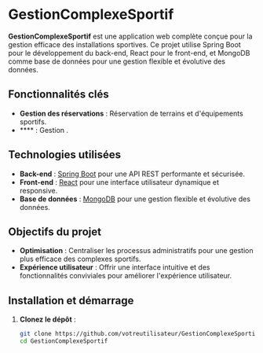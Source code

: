 # GestionComplexeSportif

**GestionComplexeSportif** est une application web complète conçue pour la gestion efficace des installations sportives. Ce projet utilise Spring Boot pour le développement du back-end, React pour le front-end, et MongoDB comme base de données pour une gestion flexible et évolutive des données.

## Fonctionnalités clés
- **Gestion des réservations** : Réservation de terrains et d'équipements sportifs.
- **** : Gestion .


## Technologies utilisées
- **Back-end** : [Spring Boot](https://spring.io/projects/spring-boot) pour une API REST performante et sécurisée.
- **Front-end** : [React](https://reactjs.org/) pour une interface utilisateur dynamique et responsive.
- **Base de données** : [MongoDB](https://www.mongodb.com/) pour une gestion flexible et évolutive des données.

## Objectifs du projet
- **Optimisation** : Centraliser les processus administratifs pour une gestion plus efficace des complexes sportifs.
- **Expérience utilisateur** : Offrir une interface intuitive et des fonctionnalités conviviales pour améliorer l'expérience utilisateur.

## Installation et démarrage
1. **Clonez le dépôt** :
   ```bash
   git clone https://github.com/votreutilisateur/GestionComplexeSportif.git
   cd GestionComplexeSportif
